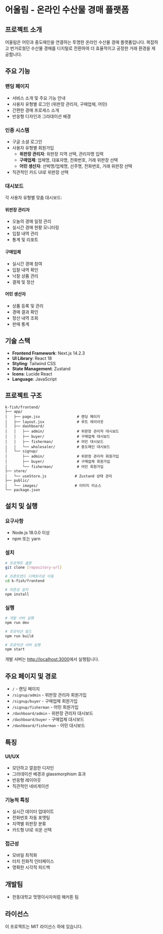 # 어울림 - 온라인 수산물 경매 플랫폼

## 프로젝트 소개

어울림은 어민과 중도매인을 연결하는 투명한 온라인 수산물 경매 플랫폼입니다. 복잡하고 번거로웠던 수산물 경매를 디지털로 전환하여 더 효율적이고 공정한 거래 환경을 제공합니다.

## 주요 기능

### 랜딩 페이지
- 서비스 소개 및 주요 기능 안내
- 사용자 유형별 로그인 (위판장 관리자, 구매업체, 어민)
- 간편한 경매 프로세스 소개
- 반응형 디자인과 그라데이션 배경

### 인증 시스템
- 구글 소셜 로그인
- 사용자 유형별 회원가입
  - **위판장 관리자**: 위판장 지역 선택, 관리자명 입력
  - **구매업체**: 업체명, 대표자명, 전화번호, 거래 위판장 선택
  - **어민 생산자**: 선박명/업체명, 선주명, 전화번호, 거래 위판장 선택
- 직관적인 카드 UI로 위판장 선택

### 대시보드
각 사용자 유형별 맞춤 대시보드:

#### 위판장 관리자
- 오늘의 경매 일정 관리
- 실시간 경매 현황 모니터링
- 입찰 내역 관리
- 통계 및 리포트

#### 구매업체
- 실시간 경매 참여
- 입찰 내역 확인
- 낙찰 상품 관리
- 결제 및 정산

#### 어민 생산자
- 상품 등록 및 관리
- 경매 결과 확인
- 정산 내역 조회
- 판매 통계

## 기술 스택

- **Frontend Framework**: Next.js 14.2.3
- **UI Library**: React 18
- **Styling**: Tailwind CSS
- **State Management**: Zustand
- **Icons**: Lucide React
- **Language**: JavaScript

## 프로젝트 구조

```
k-fish/frontend/
├── app/
│   ├── page.jsx                 # 랜딩 페이지
│   ├── layout.jsx               # 루트 레이아웃
│   ├── dashboard/
│   │   ├── admin/               # 위판장 관리자 대시보드
│   │   ├── buyer/               # 구매업체 대시보드
│   │   ├── fisherman/           # 어민 대시보드
│   │   └── wholesaler/          # 중도매인 대시보드
│   └── signup/
│       ├── admin/               # 위판장 관리자 회원가입
│       ├── buyer/               # 구매업체 회원가입
│       └── fisherman/           # 어민 회원가입
├── store/
│   └── useStore.js             # Zustand 상태 관리
├── public/
│   └── images/                 # 이미지 리소스
└── package.json
```

## 설치 및 실행

### 요구사항
- Node.js 18.0.0 이상
- npm 또는 yarn

### 설치
```bash
# 프로젝트 클론
git clone [repository-url]

# 프론트엔드 디렉토리로 이동
cd k-fish/frontend

# 의존성 설치
npm install
```

### 실행
```bash
# 개발 서버 실행
npm run dev

# 프로덕션 빌드
npm run build

# 프로덕션 서버 실행
npm start
```

개발 서버는 [http://localhost:3000](http://localhost:3000)에서 실행됩니다.

## 주요 페이지 및 경로

- `/` - 랜딩 페이지
- `/signup/admin` - 위판장 관리자 회원가입
- `/signup/buyer` - 구매업체 회원가입
- `/signup/fisherman` - 어민 회원가입
- `/dashboard/admin` - 위판장 관리자 대시보드
- `/dashboard/buyer` - 구매업체 대시보드
- `/dashboard/fisherman` - 어민 대시보드

## 특징

### UI/UX
- 모던하고 깔끔한 디자인
- 그라데이션 배경과 glassmorphism 효과
- 반응형 레이아웃
- 직관적인 네비게이션

### 기능적 특징
- 실시간 데이터 업데이트
- 전화번호 자동 포맷팅
- 지역별 위판장 분류
- 카드형 UI로 쉬운 선택

### 접근성
- 모바일 최적화
- 터치 친화적 인터페이스
- 명확한 시각적 피드백

## 개발팀

- 한동대학교 멋쟁이사자처럼 해커톤 팀

## 라이선스

이 프로젝트는 MIT 라이선스 하에 있습니다.

